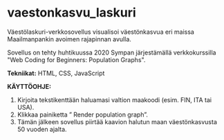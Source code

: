 # vaestonkasvu_laskuri
Väestölaskuri-verkkosovellus visualisoi väestönkasvua eri maissa Maailmanpankin avoimen rajapinnan avulla.

Sovellus on tehty huhtikuussa 2020 Sympan järjestämällä verkkokurssilla "Web Coding for Beginners: Population Graphs". 

**Tekniikat:** HTML, CSS, JavaScript

**KÄYTTÖOHJE:**
1. Kirjoita tekstikenttään haluamasi valtion maakoodi (esim. FIN, ITA tai USA).
2. Klikkaa painiketta ” Render population graph”.
3. Tämän jälkeen sovellus piirtää kaavion halutun maan väestönkasvusta 50 vuoden ajalta.
